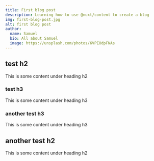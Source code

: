 ```yaml
---
title: First blog post
description: Learning how to use @nuxt/content to create a blog
img: first-blog-post.jpg
alt: first blog post
author:
  name: Samuel
  bio: All about Samuel
  image: https://unsplash.com/photos/6VPEOdpFNAs
---
```

## test h2

This is some content under heading h2
### test h3

This is some content under heading h3

### another test h3

This is some content under heading h3

## another test h2
<div class="another-test-h2">
    This is some content under heading h2
</div>

<info-box>
    <template #info-box>
        This is a vue component inside markdown using slots
    </template>
</info-box>
